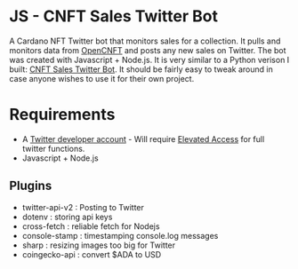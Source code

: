 # JS - CNFT Sales Twitter Bot
A Cardano NFT Twitter bot that monitors sales for a collection. It pulls and monitors data from [OpenCNFT](https://opencnft.io/) and posts any new sales on Twitter. The bot was created with Javascript + Node.js. It is very similar to a Python verison I built: [CNFT Sales Twitter Bot](https://github.com/OishiMula/cnft_twitter_bot). It should be fairly easy to tweak around in case anyone wishes to use it for their own project.<br>

# Requirements
* A [Twitter developer account](https://developer.twitter.com/) - Will require [Elevated Access](https://developer.twitter.com/en/portal/products/elevated) for full twitter functions.
* Javascript + Node.js
## Plugins
* twitter-api-v2 : Posting to Twitter
* dotenv : storing api keys
* cross-fetch : reliable fetch for Nodejs
* console-stamp : timestamping console.log messages
* sharp : resizing images too big for Twitter
* coingecko-api : convert $ADA to USD
